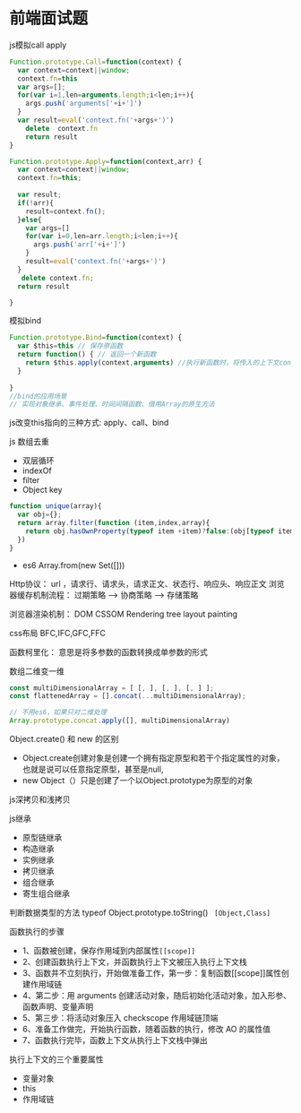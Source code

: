 # 前端面试题
 
js模拟call apply
```js
Function.prototype.Call=function(context) {
  var context=context||window;
  context.fn=this
  var args=[];
  for(var i=1,len=arguments.length;i<len;i++){
    args.push('arguments['+i+']')
  }
  var result=eval('context.fn('+args+')')
    delete  context.fn
    return result
}

Function.prototype.Apply=function(context,arr) {
  var context=context||window;
  context.fn=this;
  
  var result;
  if(!arr){
    result=context.fn();
  }else{
    var args=[]
    for(var i=0,len=arr.length;i<len;i++){
      args.push('arr['+i+']')
    }
    result=eval('context.fn('+args+')')
  }
   delete context.fn;
  return result

}
```

模拟bind
```js
Function.prototype.Bind=function(context) {
  var $this=this // 保存原函数
  return function() { // 返回一个新函数
    return $this.apply(context,arguments) //执行新函数时，将传入的上下文context作为新函数的this
  }
  
}
//bind的应用场景
// 实现对象继承、事件处理、时间间隔函数、借用Array的原生方法
```

js改变this指向的三种方式: apply、call、bind

js 数组去重 
* 双层循环
* indexOf
* filter
* Object key
```js
function unique(array){
  var obj={};
  return array.filter(function (item,index,array){
    return obj.hasOwnProperty(typeof item +item)?false:(obj[typeof item+item]=true)
  })
}
```
* es6 Array.from(new Set([]))


Http协议： url ，请求行、请求头，请求正文、状态行、响应头、响应正文
浏览器缓存机制流程： 过期策略 --> 协商策略 --> 存储策略

浏览器渲染机制： DOM CSSOM Rendering tree layout painting

css布局 BFC,IFC,GFC,FFC

函数柯里化： 意思是将多参数的函数转换成单参数的形式

数组二维变一维
```js
const multiDimensionalArray = [ [, ], [, ], [, ] ];  
const flattenedArray = [].concat(...multiDimensionalArray);  

// 不用es6，如果只对二维处理
Array.prototype.concat.apply([], multiDimensionalArray)

```



Object.create() 和 new 的区别
* Object.create创建对象是创建一个拥有指定原型和若干个指定属性的对象，也就是说可以任意指定原型，甚至是null, 
* new Object（）只是创建了一个以Object.prototype为原型的对象


js深拷贝和浅拷贝


js继承
* 原型链继承
* 构造继承
* 实例继承
* 拷贝继承
* 组合继承
* 寄生组合继承

判断数据类型的方法 typeof Object.prototype.toString() ` [Object,Class]`
  
函数执行的步骤
* 1、函数被创建，保存作用域到内部属性`[[scope]]`
* 2、创建函数执行上下文，并函数执行上下文被压入执行上下文栈
* 3、函数并不立刻执行，开始做准备工作，第一步：复制函数[[scope]]属性创建作用域链
* 4、第二步：用 arguments 创建活动对象，随后初始化活动对象，加入形参、函数声明、变量声明
* 5、第三步：将活动对象压入 checkscope 作用域链顶端
* 6、准备工作做完，开始执行函数，随着函数的执行，修改 AO 的属性值
* 7、函数执行完毕，函数上下文从执行上下文栈中弹出

    
执行上下文的三个重要属性
* 变量对象
* this
* 作用域链

  

  

  

  













